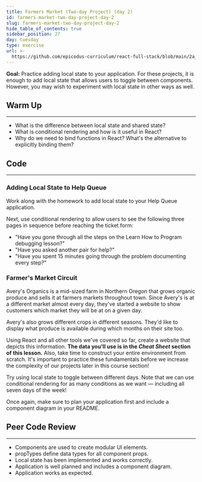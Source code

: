 ```yaml
---
title: Farmers Market (Two-day Project) (day 2)
id: farmers-market-two-day-project-day-2
slug: farmers-market-two-day-project-day-2
hide_table_of_contents: true
sidebar_position: 27
day: tuesday
type: exercise
url: >-
  https://github.com/epicodus-curriculum/react-full-stack/blob/main/2a_classwork_css_practice_farmers_markets.md
---
```


**Goal:** Practice adding local state to your application. For these projects, it is enough to add local state that allows users to toggle between components. However, you may wish to experiment with local state in other ways as well.

## Warm Up
---

* What is the difference between local state and shared state?
* What is conditional rendering and how is it useful in React?
* Why do we need to bind functions in React? What's the alternative to explicitly binding them?


## Code
---

### Adding Local State to Help Queue

Work along with the homework to add local state to your Help Queue application.

Next, use conditional rendering to allow users to see the following three pages in sequence before reaching the ticket form:

* "Have you gone through all the steps on the Learn How to Program debugging lesson?"
* "Have you asked another pair for help?"
* "Have you spent 15 minutes going through the problem documenting every step?"

### Farmer's Market Circuit

Avery's Organics is a mid-sized farm in Northern Oregon that grows organic produce and sells it at farmers markets throughout town. Since Avery's is at a different market almost every day, they've started a website to show customers which market they will be at on a given day.

Avery's also grows different crops in different seasons. They'd like to display what produce is available during which months on their site too.

Using React and all other tools we've covered so far, create a website that depicts this information. **The data you'll use is in the _Cheat Sheet_ section of this lesson.** Also, take time to construct your entire environment from scratch. It's important to practice these fundamentals before we increase the complexity of our projects later in this course section!

Try using local state to toggle between different days. Note that we can use conditional rendering for as many conditions as we want — including all seven days of the week!

Once again, make sure to plan your application first and include a component diagram in your README.

## Peer Code Review
---

* Components are used to create modular UI elements.
* propTypes define data types for all component props.
* Local state has been implemented and works correctly.
* Application is well planned and includes a component diagram.
* Application works as expected.
